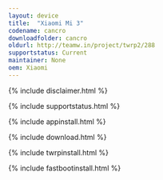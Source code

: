 ```yaml
---
layout: device
title:  "Xiaomi Mi 3"
codename: cancro
downloadfolder: cancro
oldurl: http://teamw.in/project/twrp2/288
supportstatus: Current
maintainer: None
oem: Xiaomi
---
```


{% include disclaimer.html %}

{% include supportstatus.html %}

{% include appinstall.html %}

{% include download.html %}

{% include twrpinstall.html %}

{% include fastbootinstall.html %}
